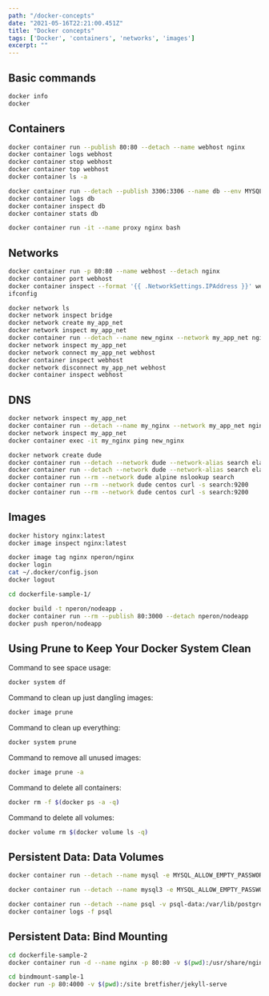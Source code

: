 ```yaml
---
path: "/docker-concepts"
date: "2021-05-16T22:21:00.451Z"
title: "Docker concepts"
tags: ['Docker', 'containers', 'networks', 'images']
excerpt: ""
---
```


## Basic commands

```bash
docker info
docker
```

## Containers

```bash
docker container run --publish 80:80 --detach --name webhost nginx
docker container logs webhost
docker container stop webhost
docker container top webhost
docker container ls -a
```

```bash
docker container run --detach --publish 3306:3306 --name db --env MYSQL_RANDOM_ROOT_PASSWORD=yes mysql
docker container logs db
docker container inspect db
docker container stats db
```

```bash
docker container run -it --name proxy nginx bash
```

## Networks

```bash
docker container run -p 80:80 --name webhost --detach nginx
docker container port webhost
docker container inspect --format '{{ .NetworkSettings.IPAddress }}' webhost
ifconfig
```

```bash
docker network ls
docker network inspect bridge
docker network create my_app_net
docker network inspect my_app_net
docker container run --detach --name new_nginx --network my_app_net nginx
docker network inspect my_app_net
docker network connect my_app_net webhost
docker container inspect webhost
docker network disconnect my_app_net webhost
docker container inspect webhost
```

## DNS

```bash
docker network inspect my_app_net
docker container run --detach --name my_nginx --network my_app_net nginx:alpine
docker network inspect my_app_net
docker container exec -it my_nginx ping new_nginx
```

```bash
docker network create dude
docker container run --detach --network dude --network-alias search elasticsearch:2
docker container run --detach --network dude --network-alias search elasticsearch:2
docker container run --rm --network dude alpine nslookup search
docker container run --rm --network dude centos curl -s search:9200
docker container run --rm --network dude centos curl -s search:9200
```

## Images

```bash
docker history nginx:latest
docker image inspect nginx:latest

docker image tag nginx nperon/nginx
docker login
cat ~/.docker/config.json
docker logout
```

```bash
cd dockerfile-sample-1/

docker build -t nperon/nodeapp .
docker container run --rm --publish 80:3000 --detach nperon/nodeapp
docker push nperon/nodeapp
```

## Using Prune to Keep Your Docker System Clean

Command to see space usage:

```bash
docker system df
```

Command to clean up just dangling images:

```bash
docker image prune
```

Command to clean up everything: 

```bash
docker system prune
```

Command to remove all unused images: 

```bash
docker image prune -a
```

Command to delete all containers: 

```bash
docker rm -f $(docker ps -a -q)
```

Command to delete all volumes: 

```bash
docker volume rm $(docker volume ls -q)
```

## Persistent Data: Data Volumes

```bash
docker container run --detach --name mysql -e MYSQL_ALLOW_EMPTY_PASSWORD=True mysql

docker container run --detach --name mysql3 -e MYSQL_ALLOW_EMPTY_PASSWORD=True -v mysql-db:/var/lib/mysql mysql
```

```bash
docker container run --detach --name psql -v psql-data:/var/lib/postgresql/data postgres:9.6.1
docker container logs -f psql
```

## Persistent Data: Bind Mounting

```bash
cd dockerfile-sample-2
docker container run -d --name nginx -p 80:80 -v $(pwd):/usr/share/nginx/html nginx
```

```bash
cd bindmount-sample-1
docker run -p 80:4000 -v $(pwd):/site bretfisher/jekyll-serve
```
